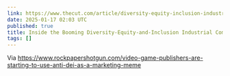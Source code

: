 ```yaml
---
link: https://www.thecut.com/article/diversity-equity-inclusion-industrial-companies.html
date: 2025-01-17 02:03 UTC
published: true
title: Inside the Booming Diversity-Equity-and-Inclusion Industrial Complex
tags: []
---
```


Via https://www.rockpapershotgun.com/video-game-publishers-are-starting-to-use-anti-dei-as-a-marketing-meme
